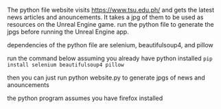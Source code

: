 The python file website visits https://www.tsu.edu.ph/ and gets the latest news articles and anouncements. It takes a jpg of them to be used as resources on the Unreal Engine game.
run the python file to generate the jpgs before running the Unreal Engine app.

dependencies of the python file are selenium, beautifulsoup4, and pillow

run the command below assuming you already have python installed
```pip install selenium beautifulsoup4 pillow```

then you can just run python website.py to generate jpgs of news and anouncements

the python program assumes you have firefox installed
